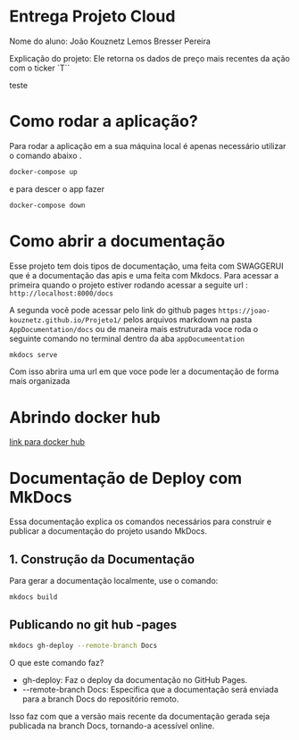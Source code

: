 # Entrega Projeto Cloud

Nome do aluno: João Kouznetz Lemos Bresser Pereira

Explicação do projeto: Ele retorna os dados de preço mais recentes da ação com o ticker `T``

teste

# Como rodar a aplicação?

Para rodar a aplicação em a sua máquina local é apenas necessário utilizar o comando abaixo .

``` zsh
docker-compose up
```

e para descer o app fazer

``` zsh
docker-compose down
```

# Como abrir a documentação

Esse projeto tem dois tipos de documentação, uma feita com SWAGGERUI que é a
documentação das apis e uma feita com Mkdocs. Para acessar a primeira  quando o projeto estiver rodando acessar a seguite url : `http://localhost:8000/docs`

A segunda você pode acessar pelo link do github pages `https://joao-kouznetz.github.io/Projeto1/`
pelos arquivos markdown na pasta `AppDocumentation/docs` ou de maneira mais estruturada voce roda o seguinte comando no terminal dentro da aba `appDocumeentation`

```bash
mkdocs serve
```

Com isso abrira uma url em que voce pode ler a documentação de forma mais organizada

# Abrindo docker hub

[link para docker hub](https://hub.docker.com/repository/docker/joaokb/projeto1-app/general)

# Documentação de Deploy com MkDocs

Essa documentação explica os comandos necessários para construir e publicar a documentação do projeto usando MkDocs.

## 1. Construção da Documentação

Para gerar a documentação localmente, use o comando:

```bash
mkdocs build
```

## Publicando no git hub -pages

```zsh
mkdocs gh-deploy --remote-branch Docs
```

O que este comando faz?

- gh-deploy: Faz o deploy da documentação no GitHub Pages.
- --remote-branch Docs: Especifica que a documentação será enviada para a branch Docs do repositório remoto.

Isso faz com que a versão mais recente da documentação gerada seja publicada na branch Docs, tornando-a acessível online.
